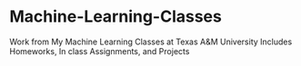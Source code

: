 # Machine-Learning-Classes
Work from My Machine Learning Classes at Texas A&amp;M University
Includes Homeworks, In class Assignments, and Projects
